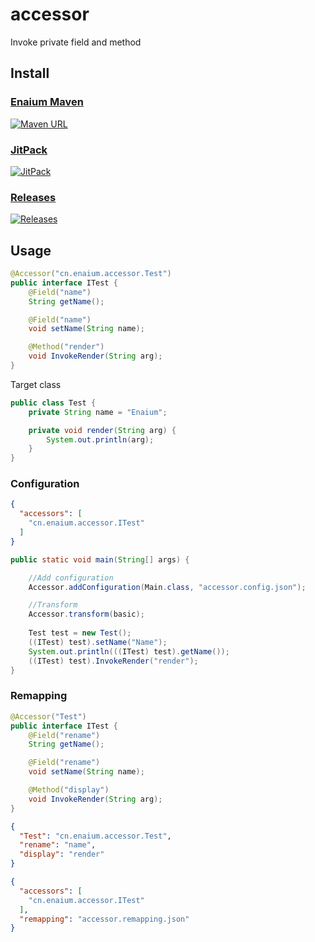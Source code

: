 # accessor

Invoke private field and method

## Install

### [Enaium Maven](https://maven.enaium.cn)

[![Maven URL](https://img.shields.io/maven-metadata/v?metadataUrl=https%3A%2F%2Fmaven.enaium.cn%2Fcn%2Fenaium%2Faccessor%2Fmaven-metadata.xml&style=flat-square)](https://maven.enaium.cn)

### [JitPack](https://jitpack.io/#Enaium/accessor)

[![JitPack](https://img.shields.io/jitpack/v/github/Enaium/accessor?style=flat-square)](https://jitpack.io/#Enaium/accessor)

### [Releases](https://github.com/cf4m/cf4m/releases)

[![Releases](https://img.shields.io/github/v/release/Enaium/accessor?style=flat-square)](https://github.com/Enaium/accessor/releases)

## Usage

```java
@Accessor("cn.enaium.accessor.Test")
public interface ITest {
    @Field("name")
    String getName();

    @Field("name")
    void setName(String name);

    @Method("render")
    void InvokeRender(String arg);
}
```

Target class

```java
public class Test {
    private String name = "Enaium";

    private void render(String arg) {
        System.out.println(arg);
    }
}
```

### Configuration

```json
{
  "accessors": [
    "cn.enaium.accessor.ITest"
  ]
}
```

```java
public static void main(String[] args) {

    //Add configuration
    Accessor.addConfiguration(Main.class, "accessor.config.json");

    //Transform
    Accessor.transform(basic);
    
    Test test = new Test();
    ((ITest) test).setName("Name");
    System.out.println(((ITest) test).getName());
    ((ITest) test).InvokeRender("render");
}
```

### Remapping

```java
@Accessor("Test")
public interface ITest {
    @Field("rename")
    String getName();

    @Field("rename")
    void setName(String name);

    @Method("display")
    void InvokeRender(String arg);
}
```

```json
{
  "Test": "cn.enaium.accessor.Test",
  "rename": "name",
  "display": "render"
}
```

```json
{
  "accessors": [
    "cn.enaium.accessor.ITest"
  ],
  "remapping": "accessor.remapping.json"
}
```